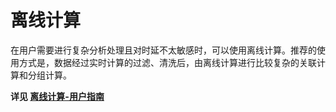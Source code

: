 # 离线计算

在用户需要进行复杂分析处理且对时延不太敏感时，可以使用离线计算。推荐的使用方式是，数据经过实时计算的过滤、清洗后，由离线计算进行比较复杂的关联计算和分组计算。

__详见 [离线计算-用户指南](../../batch-processing/detail.md)__